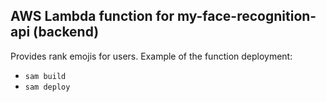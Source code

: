 ## AWS Lambda function for my-face-recognition-api (backend)
Provides rank emojis for users.
Example of the function deployment:
- `sam build`
- `sam deploy`